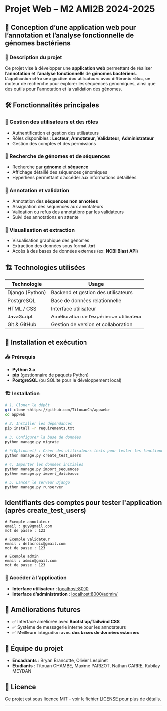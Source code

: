 # Projet Web – M2 AMI2B 2024-2025


## 🚀 Conception d’une application web pour l’annotation et l’analyse fonctionnelle de génomes bactériens

### 📖 Description du projet
Ce projet vise à développer une **application web** permettant de réaliser l’**annotation** et l’**analyse fonctionnelle** de **génomes bactériens**. L'application offre une gestion des utilisateurs avec différents rôles, un moteur de recherche pour explorer les séquences génomiques, ainsi que des outils pour l'annotation et la validation des génomes.

## 🛠️ Fonctionnalités principales

### 🔹 Gestion des utilisateurs et des rôles
- Authentification et gestion des utilisateurs
- Rôles disponibles : **Lecteur**, **Annotateur**, **Validateur**, **Administrateur**
- Gestion des comptes et des permissions

### 🔹 Recherche de génomes et de séquences
- Recherche par **génome** et **séquence**
- Affichage détaillé des séquences génomiques
- Hyperliens permettant d’accéder aux informations détaillées

### 🔹 Annotation et validation
- Annotation des **séquences non annotées**
- Assignation des séquences aux annotateurs
- Validation ou refus des annotations par les validateurs
- Suivi des annotations en attente

### 🔹 Visualisation et extraction
- Visualisation graphique des génomes
- Extraction des données sous format **.txt**
- Accès à des bases de données externes (ex: **NCBI Blast API**)

## 🏗️ Technologies utilisées

| Technologie      | Usage |
|-----------------|------------------------------------------------|
| Django (Python) | Backend et gestion des utilisateurs           |
| PostgreSQL      | Base de données relationnelle                 |
| HTML / CSS      | Interface utilisateur                         |
| JavaScript      | Amélioration de l’expérience utilisateur      |
| Git & GitHub    | Gestion de version et collaboration          |

## 🚀 Installation et exécution

### 📥 Prérequis
- **Python 3.x**
- **pip** (gestionnaire de paquets Python)
- **PostgreSQL** (ou SQLite pour le développement local)

### 🏗️ Installation
```bash
# 1. Cloner le dépôt
git clone <https://github.com/TitouanCh/appweb>
cd appweb

# 2. Installer les dépendances
pip install -r requirements.txt

# 3. Configurer la base de données
python manage.py migrate

# *(Optionnel) : Créer des utilisateurs tests pour tester les fonctionnalités du site
python manage.py create_test_users

# 4. Importer les données initiales
python manage.py import_sequences
python manage.py import_databases

# 5. Lancer le serveur Django
python manage.py runserver
```

## Identifiants des comptes pour tester l'application (après create_test_users)
```
# Exemple annotateur
email : guy@gmail.com
mot de passe : 123

# Exemple validateur
email : delacroix@gmail.com
mot de passe : 123

# Exemple admin
email : admin@gmail.com
mot de passe : 123
```


### 🔗 Accéder à l’application
- **Interface utilisateur** : [localhost:8000](http://127.0.0.1:8000/)
- **Interface d’administration** : [localhost:8000/admin/](http://127.0.0.1:8000/admin/)

## 📌 Améliorations futures
- ✅ Interface améliorée avec **Bootstrap/Tailwind CSS**
- ✅ Système de messagerie interne pour les annotateurs
- ✅ Meilleure intégration avec **des bases de données externes**

## 👥 Équipe du projet
- **Encadrants** : Bryan Brancotte, Olivier Lespinet
- **Étudiants** : Titouan CHAMBE, Maxime PARIZOT, Nathan CARRE, Kubilay MEYDAN

## 📜 Licence
Ce projet est sous licence MIT - voir le fichier [LICENSE](LICENSE) pour plus de détails.

---



